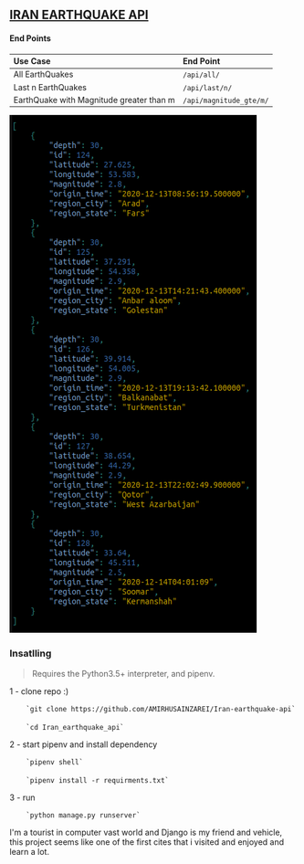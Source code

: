 ## [IRAN EARTHQUAKE API](http://irsc.ut.ac.ir/)

#### End Points
| **Use Case**                            | **End Point**                                                                                                   |
|:----------------------------------------|:----------------------------------------------------------------------------------------------------------------|
|All EarthQuakes                          | `/api/all/`                                                                                                     |
|Last n EarthQuakes                       | `/api/last/n/`                                                                                                  |
|EarthQuake with Magnitude greater than m | `/api/magnitude_gte/m/`                                                                                         

![](images/last5.png)

### Insatlling
>Requires the Python3.5+ interpreter, and pipenv.

  1 - clone repo :)

        `git clone https://github.com/AMIRHUSAINZAREI/Iran-earthquake-api`

        `cd Iran_earthquake_api`
  
  2 - start pipenv and install dependency

        `pipenv shell`

        `pipenv install -r requirments.txt`

  3 - run

        `python manage.py runserver`


I'm a tourist in computer vast world and Django is my friend and vehicle, this project seems like one of the first cites that i visited and enjoyed and learn a lot.
